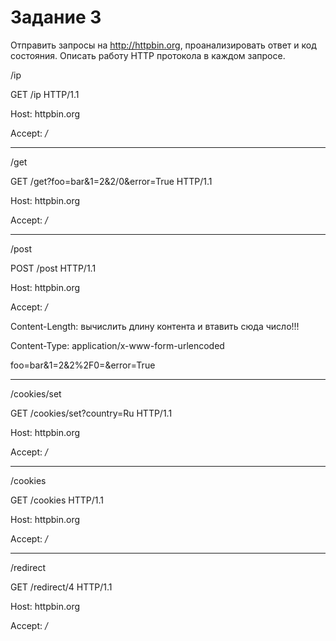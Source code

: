 # Задание 3

Отправить запросы на http://httpbin.org, проанализировать ответ и код состояния. Описать работу HTTP протокола в каждом запросе.

/ip

GET /ip HTTP/1.1

Host: httpbin.org

Accept: */*

____________________

/get

GET /get?foo=bar&1=2&2/0&error=True HTTP/1.1

Host: httpbin.org

Accept: */*

____________________

/post

POST /post HTTP/1.1

Host: httpbin.org

Accept: */*

Content-Length: вычислить длину контента и втавить сюда число!!!

Content-Type: application/x-www-form-urlencoded

foo=bar&1=2&2%2F0=&error=True

____________________

/cookies/set

GET /cookies/set?country=Ru HTTP/1.1

Host: httpbin.org

Accept: */*

____________________

/cookies

GET /cookies HTTP/1.1

Host: httpbin.org

Accept: */*

____________________

/redirect

GET /redirect/4 HTTP/1.1

Host: httpbin.org

Accept: */*
